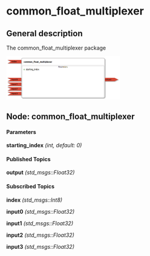 common_float_multiplexer
====================

General description
---------------------
The common_float_multiplexer package

<img src="./model/common_float_multiplexer.png" width="300px" />

Node: common_float_multiplexer
---------------------
#### Parameters
**starting_index** *(int, default: 0)*
<!--- protected region starting_index on begin -->
<!--- protected region starting_index end -->


#### Published Topics
**output** *(std_msgs::Float32)*   
<!--- protected region output on begin -->
<!--- protected region output end -->


#### Subscribed Topics
**index** *(std_msgs::Int8)*   
<!--- protected region index on begin -->
<!--- protected region index end -->

**input0** *(std_msgs::Float32)*   
<!--- protected region input0 on begin -->
<!--- protected region input0 end -->

**input1** *(std_msgs::Float32)*   
<!--- protected region input1 on begin -->
<!--- protected region input1 end -->

**input2** *(std_msgs::Float32)*   
<!--- protected region input2 on begin -->
<!--- protected region input2 end -->

**input3** *(std_msgs::Float32)*   
<!--- protected region input3 on begin -->
<!--- protected region input3 end -->



